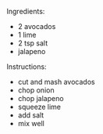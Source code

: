Ingredients:
- 2 avocados 
- 1 lime 
- 2 tsp salt 
- jalapeno
 

Instructions:
- cut and mash avocados 
- chop onion 
- chop jalapeno
- squeeze lime 
- add salt 
- mix well
